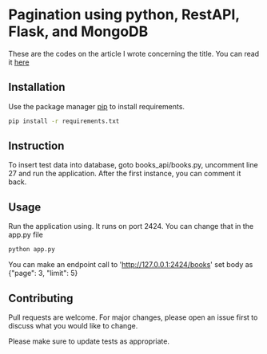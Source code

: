 # Pagination using python, RestAPI, Flask, and MongoDB

These are the codes on the article I wrote concerning the title. You can read it [here](https://nodebe.xyz)

## Installation

Use the package manager [pip](https://pip.pypa.io/en/stable/) to install requirements.

```bash
pip install -r requirements.txt
```

## Instruction
To insert test data into database, goto books_api/books.py, uncomment line 27 and run the application. After the first instance, you can comment it back.

## Usage

Run the application using. It runs on port 2424. You can change that in the app.py file

```bash
python app.py
```

You can make an endpoint call to 'http://127.0.0.1:2424/books' set body as {"page": 3, "limit": 5}

## Contributing
Pull requests are welcome. For major changes, please open an issue first to discuss what you would like to change.

Please make sure to update tests as appropriate.
